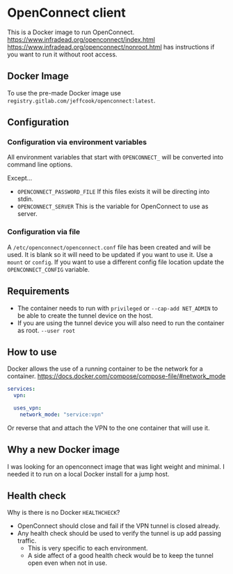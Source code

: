 # OpenConnect client

This is a Docker image to run OpenConnect.
<https://www.infradead.org/openconnect/index.html>
<https://www.infradead.org/openconnect/nonroot.html> has instructions if you want to run it without root access.

## Docker Image

To use the pre-made Docker image use `registry.gitlab.com/jeffcook/openconnect:latest`.

## Configuration

### Configuration via environment variables

All environment variables that start with `OPENCONNECT_` will be converted into command line options.

Except...

* `OPENCONNECT_PASSWORD_FILE` If this files exists it will be directing into stdin.
* `OPENCONNECT_SERVER` This is the variable for OpenConnect to use as server.

### Configuration via file

A `/etc/openconnect/openconnect.conf` file has been created and will be used.
It is blank so it will need to be updated if you want to use it.
Use a `mount` or `config`.
If you want to use a different config file location update the `OPENCONNECT_CONFIG` variable.

## Requirements

* The container needs to run with `privileged` or `--cap-add NET_ADMIN` to be able to create the tunnel device on the host.
* If you are using the tunnel device you will also need to run the container as root. `--user root`

## How to use

Docker allows the use of a running container to be the network for a container.
<https://docs.docker.com/compose/compose-file/#network_mode>

```yaml
services:
  vpn:

  uses_vpn:
    network_mode: "service:vpn"
```

Or reverse that and attach the VPN to the one container that will use it.

## Why a new Docker image

I was looking for an openconnect image that was light weight and minimal.
I needed it to run on a local Docker install for a jump host.

## Health check

Why is there is no Docker `HEALTHCHECK`?

* OpenConnect should close and fail if the VPN tunnel is closed already.
* Any health check should be used to verify the tunnel is up add passing traffic.
  * This is very specific to each environment.
  * A side affect of a good health check would be to keep the tunnel open even when not in use.

